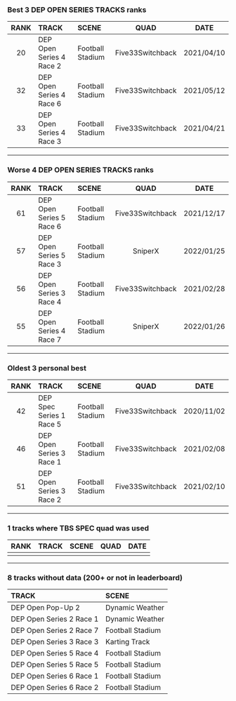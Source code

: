 ### Best 3 DEP OPEN SERIES TRACKS ranks
|RANK|TRACK|SCENE|QUAD|DATE|
|:---:|:---|:---|:---:|:---:|
|20|DEP Open Series 4 Race 2|Football Stadium|Five33Switchback|2021/04/10|
|32|DEP Open Series 4 Race 6|Football Stadium|Five33Switchback|2021/05/12|
|33|DEP Open Series 4 Race 3|Football Stadium|Five33Switchback|2021/04/21|
---
### Worse 4 DEP OPEN SERIES TRACKS ranks
|RANK|TRACK|SCENE|QUAD|DATE|
|:---:|:---|:---|:---:|:---:|
|61|DEP Open Series 5 Race 6|Football Stadium|Five33Switchback|2021/12/17|
|57|DEP Open Series 5 Race 3|Football Stadium|SniperX|2022/01/25|
|56|DEP Open Series 3 Race 4|Football Stadium|Five33Switchback|2021/02/28|
|55|DEP Open Series 4 Race 7|Football Stadium|SniperX|2022/01/26|
---
### Oldest 3 personal best
|RANK|TRACK|SCENE|QUAD|DATE|
|:---:|:---|:---|:---:|:---:|
|42|DEP Spec Series 1 Race 5|Football Stadium|Five33Switchback|2020/11/02|
|46|DEP Open Series 3 Race 1|Football Stadium|Five33Switchback|2021/02/08|
|51|DEP Open Series 3 Race 2|Football Stadium|Five33Switchback|2021/02/10|
---
### 1 tracks where TBS SPEC quad was used
|RANK|TRACK|SCENE|QUAD|DATE|
|:---:|:---|:---|:---:|:---:|
||||||
---
### 8 tracks without data (200+ or not in leaderboard)
|TRACK|SCENE|
|:---|:---|
|DEP Open Pop-Up 2|Dynamic Weather|
|DEP Open Series 2 Race 1|Dynamic Weather|
|DEP Open Series 2 Race 7|Football Stadium|
|DEP Open Series 3 Race 3|Karting Track|
|DEP Open Series 5 Race 4|Football Stadium|
|DEP Open Series 5 Race 5|Football Stadium|
|DEP Open Series 6 Race 1|Football Stadium|
|DEP Open Series 6 Race 2|Football Stadium|

